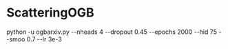 # ScatteringOGB
python -u ogbarxiv.py --nheads 4 --dropout 0.45 --epochs 2000 --hid 75 --smoo 0.7 --lr 3e-3 
